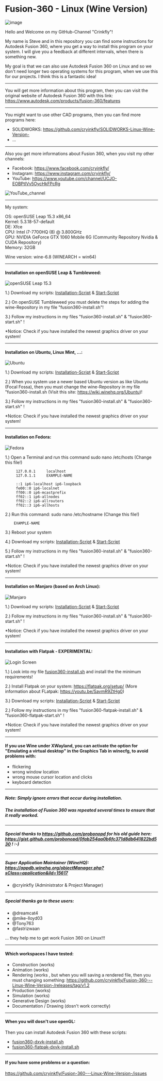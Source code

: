 <h1>Fusion-360 - Linux (Wine Version)</h1>

![image](https://user-images.githubusercontent.com/79079633/114744478-07467500-9d4e-11eb-99a9-11596a78ccf1.png)

Hello and Welcome on my GitHub-Channel "Crinkfly"!

My name is Steve and in this repository you can find some instructions for Autodesk Fusion 360, where you get a way to install this program on your system.
I will give you a feedback at different intervals, when there is something new.

My goal is that we can also use Autodesk Fusion 360 on Linux and so we don't need longer two operating systems for this program, when we use this for our projects. I think this is a fantastic idea!

________________________________________________

You will get more information about this program, then you can visit the original website of Autodesk Fusion 360 with this link: https://www.autodesk.com/products/fusion-360/features

________________________________________________

You might want to use other CAD programs, then you can find more programs here:

- SOLIDWORKS: https://github.com/cryinkfly/SOLIDWORKS-Linux-Wine-Version-
- ...
________________________________________________

Also you get more informations about Fusion 360, when you visit my other channels:

  - Facebook:  https://www.facebook.com/cryinkfly/
  - Instagram: https://www.instagram.com/cryinkfly/
  - YouTube:   https://www.youtube.com/channel/UCJO-EOBPtlVv5OycHkFPcRg


![YouTube_channel](https://user-images.githubusercontent.com/79079633/115113000-5d066180-9f88-11eb-89c4-fd4ddea305ed.png)

________________________________________________

My system:

OS: openSUSE Leap 15.3 x86_64<br/>
Kernel: 5.3.18-57-default<br/>
DE: Xfce<br/>
CPU: Intel i7-7700HQ (8) @ 3.800GHz<br/>
GPU: NVIDIA GeForce GTX 1060 Mobile 6G (Community Repository Nvidia & CUDA Repository)<br/>
Memory: 32GB

Wine version: wine-6.8 (WINEARCH = win64)

________________________________________________

#### Installation on openSUSE Leap & Tumbleweed:

![openSUSE Leap 15.3](https://user-images.githubusercontent.com/79079633/115074681-53ceb380-9efa-11eb-92ea-7047f781ee8a.png)

1.) Download my scripts: [Installation-Script](https://github.com/cryinkfly/Fusion-360---Linux-Wine-Version-/blob/main/scripts/fusion360-install.sh) & [Start-Script](https://github.com/cryinkfly/Fusion-360---Linux-Wine-Version-/blob/main/scripts/fusion360-start.sh)

2.) On openSUSE Tumbleweed you must delete the steps for adding the wine-Repository in my file "fusion360-install.sh"!
    
3.) Follow my instructions in my files "fusion360-install.sh" & "fusion360-start.sh" !

*Notice: Check if you have installed the newest graphics driver on your system!

________________________________________________________________________________________________


#### Installation on Ubuntu, Linux Mint, ...:

![Ubuntu](https://user-images.githubusercontent.com/79079633/115113193-6ba14880-9f89-11eb-8d88-b927a80939cd.png)

1.) Download my scripts: [Installation-Script](https://github.com/cryinkfly/Fusion-360---Linux-Wine-Version-/blob/main/scripts/fusion360-install.sh) & [Start-Script](https://github.com/cryinkfly/Fusion-360---Linux-Wine-Version-/blob/main/scripts/fusion360-start.sh)

2.) When you system use a newer based Ubuntu version as like Ubuntu (Focal Fossa), then you must change the wine-Repository in my file "fusion360-install.sh (Visit this site: https://wiki.winehq.org/Ubuntu)!
    
3.) Follow my instructions in my files "fusion360-install.sh" & "fusion360-start.sh" !

*Notice: Check if you have installed the newest graphics driver on your system!

________________________________________________________________________________________________


#### Installation on Fedora:

![Fedora](https://user-images.githubusercontent.com/79079633/114680044-0d683180-9d0d-11eb-9aff-ed747060a5d4.png)

1.) Open a Terminal and run this command sudo nano /etc/hosts (Change this file!)

         127.0.0.1     localhost
         127.0.1.1     EXAMPLE-NAME
         
         ::1 ip6-localhost ip6-loopback
         fe00::0 ip6-localnet
         ff00::0 ip6-mcastprefix
         ff02::1 ip6-allnodes
         ff02::2 ip6-allrouters
         ff02::3 ip6-allhosts

2.) Run this command: sudo nano /etc/hostname (Change this file!)

        EXAMPLE-NAME

3.) Reboot your system

4.) Download my scripts: [Installation-Script](https://github.com/cryinkfly/Fusion-360---Linux-Wine-Version-/blob/main/scripts/fusion360-install.sh) & [Start-Script](https://github.com/cryinkfly/Fusion-360---Linux-Wine-Version-/blob/main/scripts/fusion360-start.sh)

5.) Follow my instructions in my files "fusion360-install.sh" & "fusion360-start.sh" !

*Notice: Check if you have installed the newest graphics driver on your system!
 
________________________________________________________________________________________________


#### Installation on Manjaro (based on Arch Linux): 

![Manjaro](https://user-images.githubusercontent.com/79079633/114720624-76b16a00-9d38-11eb-84f9-9096f0bbbbc7.png)


1.) Download my scripts: [Installation-Script](https://github.com/cryinkfly/Fusion-360---Linux-Wine-Version-/blob/main/scripts/fusion360-install.sh) & [Start-Script](https://github.com/cryinkfly/Fusion-360---Linux-Wine-Version-/blob/main/scripts/fusion360-start.sh)

2.) Follow my instructions in my files "fusion360-install.sh" & "fusion360-start.sh" !

*Notice: Check if you have installed the newest graphics driver on your system!

________________________________________________________________________________________________

#### Installation with Flatpak - EXPERIMENTAL:

![Login Screen](https://raw.githubusercontent.com/cryinkfly/Fusion-360---Linux-Wine-Version-/main/images/flatpak/org.winehq.flatpak-proton-68-ge-1/%2310_Flatpak_Autodesk_Fusion_360.png)

1.) Look into my file [fusion360-install.sh](https://github.com/cryinkfly/Fusion-360---Linux-Wine-Version-/blob/main/scripts/fusion360-install.sh) and install the the minimum requirements!

2.) Install Flatpak on your system: https://flatpak.org/setup/ (More information about FLatpak: https://youtu.be/SavmR9ZtHg0)

3.) Download my scripts: [Installation-Script](https://github.com/cryinkfly/Fusion-360---Linux-Wine-Version-/blob/main/scripts/fusion360-flatpak-install.sh) & [Start-Script](https://github.com/cryinkfly/Fusion-360---Linux-Wine-Version-/blob/main/scripts/fusion360-flatpak-start.sh)

2.) Follow my instructions in my files "fusion360-flatpak-install.sh" & "fusion360-flatpak-start.sh" !

*Notice: Check if you have installed the newest graphics driver on your system!

________________________________________________________________________________________________

#### If you use Wine under XWayland, you can activate the option for "Emulating a virtual desktop" in the Graphics Tab in winecfg, to avoid problems with:

- flickering
- wrong window location
- wrong mouse cursor location and clicks
- keyboard detection

________________________________________________________________________________________________

##### Note: Simply ignore errors that occur during installation. 
#####       The installation of Fusion 360 was repeated several times to ensure that it really worked.

________________________________________________________________________________________________

##### Special thanks to https://github.com/probonopd for his old guide here: https://gist.github.com/probonopd/0fab254aa0b6fc371d8db641822bd530 ! :-)

________________________________________________________________________________________________

##### Super Application Maintainer (WineHQ): https://appdb.winehq.org/objectManager.php?sClass=application&iId=15617

- @cryinkfly (Administrator & Project Manager)

________________________________________________________________________________________________

##### Special thanks go to these users:

- @dreamcat4
- @mike-lloyd03
- @Tony763
- @fastrizwaan

... they help me to get work Fusion 360 on Linux!!!
________________________________________________________________________________________________

#### Which workspaces I have tested:

- Construction (works)
- Animation (works)
- Rendering (works , but when you will saving a rendered file, then you must changing something: https://github.com/cryinkfly/Fusion-360---Linux-Wine-Version-/releases/tag/v1.2
- Production (works)
- Simulation (works)
- Generative Design (works)
- Documentation / Drawing (dosn't work correctly)
________________________________________________________________________________________________

#### When you will dosn't use openGL:

Then you can install Autodesk Fusion 360 with these scripts: 

- [fusion360-dxvk-install.sh](https://github.com/cryinkfly/Fusion-360---Linux-Wine-Version-/blob/main/scripts/fusion360-dxvk-install.sh)
- [fusion360-flatpak-dxvk-install.sh](https://github.com/cryinkfly/Fusion-360---Linux-Wine-Version-/blob/main/scripts/fusion360-flatpak-dxvk-install.sh)
________________________________________________________________________________________________

#### If you have some problems or a question:

https://github.com/cryinkfly/Fusion-360---Linux-Wine-Version-/issues
